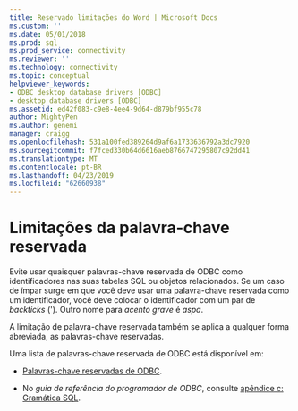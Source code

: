 ```yaml
---
title: Reservado limitações do Word | Microsoft Docs
ms.custom: ''
ms.date: 05/01/2018
ms.prod: sql
ms.prod_service: connectivity
ms.reviewer: ''
ms.technology: connectivity
ms.topic: conceptual
helpviewer_keywords:
- ODBC desktop database drivers [ODBC]
- desktop database drivers [ODBC]
ms.assetid: ed42f083-c9e8-4ee4-9d64-d879bf955c78
author: MightyPen
ms.author: genemi
manager: craigg
ms.openlocfilehash: 531a100fed389264d9af6a1733636792a3dc7920
ms.sourcegitcommit: f7fced330b64d6616aeb8766747295807c92dd41
ms.translationtype: MT
ms.contentlocale: pt-BR
ms.lasthandoff: 04/23/2019
ms.locfileid: "62660938"
---
```

# <a name="reserved-keyword-limitations"></a>Limitações da palavra-chave reservada

Evite usar quaisquer palavras-chave reservada de ODBC como identificadores nas suas tabelas SQL ou objetos relacionados. Se um caso de ímpar surge em que você deve usar uma palavra-chave reservada como um identificador, você deve colocar o identificador com um par de *backticks* ('). Outro nome para *acento grave* é *aspa*.

A limitação de palavra-chave reservada também se aplica a qualquer forma abreviada, as palavras-chave reservadas.

Uma lista de palavras-chave reservada de ODBC está disponível em:

- [Palavras-chave reservadas de ODBC](https://docs.microsoft.com/sql/odbc/reference/appendixes/reserved-keywords).

- No *guia de referência do programador de ODBC*, consulte [apêndice c: Gramática SQL](https://docs.microsoft.com/sql/odbc/reference/appendixes/appendix-c-sql-grammar).

